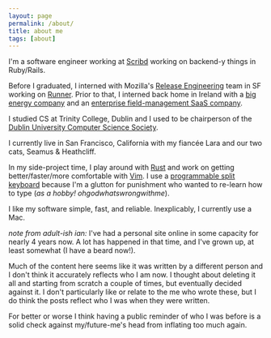 ```yaml
---
layout: page
permalink: /about/
title: about me
tags: [about]
---
```


I'm a software engineer working at [Scribd](http://scribd.com)
working on backend-y things in Ruby/Rails.

Before I graduated, I interned with Mozilla's
[Release Engineering](https://wiki.mozilla.org/ReleaseEngineering)
team in SF working on [Runner](http://github.com/mozilla/build-runner).
Prior to that, I interned back home in Ireland with a [big energy company](http://esbi.ie)
and an [enterprise field-management SaaS company](https://www.crunchbase.com/organization/fieldaware).

I studied CS at Trinity College, Dublin and I used to be chairperson of the
[Dublin University Computer Science Society](http://ducss.ie).

I currently live in San Francisco, California with my fiancée Lara and 
our two cats, Seamus &amp; Heathcliff.

In my side-project time, I play around with [Rust](http://rust-lang.org) and
work on getting better/faster/more comfortable with
[Vim](https://github.com/IanConnolly/dotfiles/blob/master/vimrc). I use a
[programmable split keyboard](https://www.indiegogo.com/projects/ergodox-ez-an-incredible-mechanical-keyboard)
because I'm a glutton for punishment who wanted to re-learn how to type (_as a hobby! ohgodwhatswrongwithme_).

I like my software simple, fast, and reliable. Inexplicably, I currently use a Mac.

_note from adult-ish ian:_ I've had a personal site online in some capacity for
nearly 4 years now.  A lot has happened in that time, and I've grown up,
at least somewhat (I have a beard now!).

Much of the content here seems like it was written by a different person and
I don't think it accurately reflects who I am now. I thought about deleting 
it all and starting from scratch a couple of times, but eventually decided 
against it. I don't particularly like or relate to the me who wrote these,
but I do think the posts reflect who I was when they were written.

For better or worse I think having a public reminder of who I was before
is a solid check against my/future-me's head from inflating too much again.
